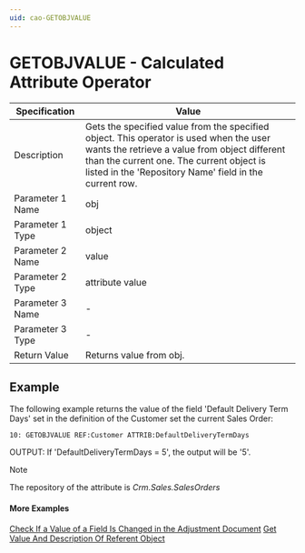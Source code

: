 ```yaml
---
uid: cao-GETOBJVALUE
---
```


# GETOBJVALUE - Calculated Attribute Operator

| Specification| Value|
| ---- | ----- |
| Description| Gets the specified value from the specified object. This operator is used when the user wants the retrieve a value from object different than the current one. The current object is listed in the 'Repository Name' field in the current row.|
| Parameter 1 Name| obj |
| Parameter 1 Type| object |
| Parameter 2 Name| value |
| Parameter 2 Type| attribute value |
| Parameter 3 Name| - |
| Parameter 3 Type| - |
| Return Value| Returns value from obj. |


## Example

The following example returns the value of the field 'Default Delivery Term Days' set in the definition of the Customer set the current Sales Order:
```
10: GETOBJVALUE REF:Customer ATTRIB:DefaultDeliveryTermDays
```
OUTPUT: If 'DefaultDeliveryTermDays = 5', the output will be '5'.

> [!NOTE]
> The repository of the attribute is *Crm.Sales.SalesOrders*

#### More Examples
[Check If a Value of a Field Is Changed in the Adjustment Document](../examples/CheckIfAValueOfAFieldIsChangedInTheAdjustmentDocument.md)
[Get Value And Description Of Referent Object](../examples/GetValueAndDescriptionOfReferentObject.md)
